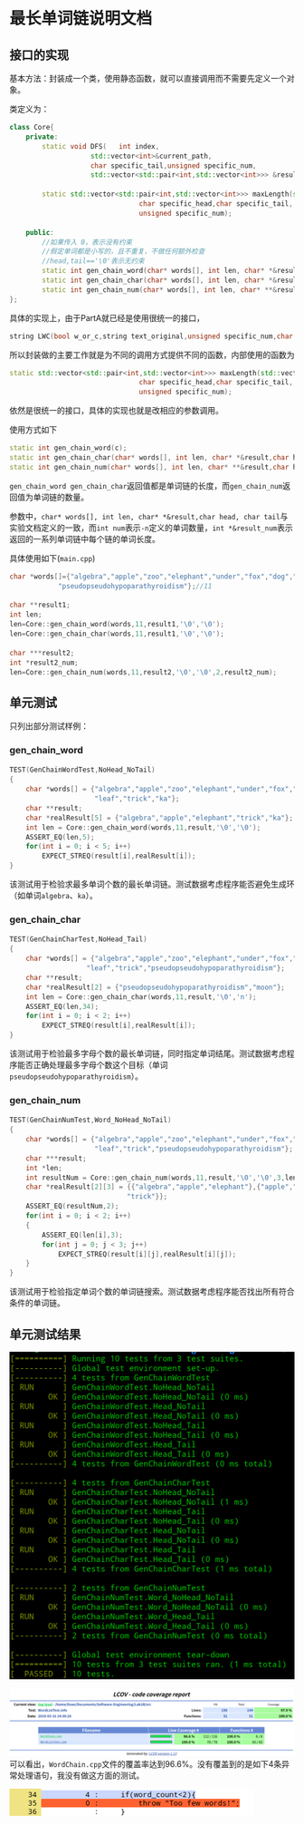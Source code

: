 # 最长单词链说明文档

## 接口的实现

基本方法：封装成一个类，使用静态函数，就可以直接调用而不需要先定义一个对象。

类定义为：

```cpp
class Core{
    private:
        static void DFS(   int index, 
                    std::vector<int>&current_path,
                    char specific_tail,unsigned specific_num,
                    std::vector<std::pair<int,std::vector<int>>> &result,int depth);

        static std::vector<std::pair<int,std::vector<int>>> maxLength(std::vector<std::string>text,std::map<std::string,int>word2id,bool w_or_c,
                                char specific_head,char specific_tail,
                                unsigned specific_num);

    public:
        //如果传入 0，表示没有约束
        //假定单词都是小写的，且不重复，不做任何额外检查
        //head,tail=='\0'表示无约束
        static int gen_chain_word(char* words[], int len, char* *&result,char head, char tail);
        static int gen_chain_char(char* words[], int len, char* *&result,char head, char tail);
        static int gen_chain_num(char* words[], int len, char* **&result,char head, char tail,int num,int *&result_num);
};
```

具体的实现上，由于PartA就已经是使用很统一的接口，

```cpp
string LWC(bool w_or_c,string text_original,unsigned specific_num,char specific_head,char specific_tail);
```

所以封装做的主要工作就是为不同的调用方式提供不同的函数，内部使用的函数为

```cpp
static std::vector<std::pair<int,std::vector<int>>> maxLength(std::vector<std::string>text,std::map<std::string,int>word2id,bool w_or_c,
                                char specific_head,char specific_tail,
                                unsigned specific_num);
```

依然是很统一的接口，具体的实现也就是改相应的参数调用。

使用方式如下

```cpp
static int gen_chain_word(c);
static int gen_chain_char(char* words[], int len, char* *&result,char head, char tail);
static int gen_chain_num(char* words[], int len, char* **&result,char head, char tail,int num,int *&result_num);
```

`gen_chain_word gen_chain_char`返回值都是单词链的长度，而`gen_chain_num`返回值为单词链的数量。

参数中，`char* words[], int len, char* *&result,char head, char tail`与实验文档定义的一致，而`int num`表示`-n`定义的单词数量，`int *&result_num`表示返回的一系列单词链中每个链的单词长度。

具体使用如下(`main.cpp`)

```cpp
char *words[]={"algebra","apple","zoo","elephant","under","fox","dog","moon","leaf","trick",
            "pseudopseudohypoparathyroidism"};//11

char **result1;
int len;
len=Core::gen_chain_word(words,11,result1,'\0','\0');
len=Core::gen_chain_char(words,11,result1,'\0','\0');

char ***result2;
int *result2_num;
len=Core::gen_chain_num(words,11,result2,'\0','\0',2,result2_num);
```

## 单元测试

只列出部分测试样例：

### gen_chain_word

```C++
TEST(GenChainWordTest,NoHead_NoTail)
{
    char *words[] = {"algebra","apple","zoo","elephant","under","fox","dog","moon",
                     "leaf","trick","ka"};
    char **result;
    char *realResult[5] = {"algebra","apple","elephant","trick","ka"};
    int len = Core::gen_chain_word(words,11,result,'\0','\0');
    ASSERT_EQ(len,5);
    for(int i = 0; i < 5; i++)
        EXPECT_STREQ(result[i],realResult[i]);
}
```

该测试用于检验求最多单词个数的最长单词链。测试数据考虑程序能否避免生成环（如单词`algebra`、`ka`）。

### gen_chain_char

```C++
TEST(GenChainCharTest,NoHead_Tail)
{
    char *words[] = {"algebra","apple","zoo","elephant","under","fox","dog","moon",
                   "leaf","trick","pseudopseudohypoparathyroidism"};
    char **result;
    char *realResult[2] = {"pseudopseudohypoparathyroidism","moon"};
    int len = Core::gen_chain_char(words,11,result,'\0','n');
    ASSERT_EQ(len,34);
    for(int i = 0; i < 2; i++)
        EXPECT_STREQ(result[i],realResult[i]);
}
```

该测试用于检验最多字母个数的最长单词链，同时指定单词结尾。测试数据考虑程序能否正确处理最多字母个数这个目标（单词`pseudopseudohypoparathyroidism`）。

### gen_chain_num

```C++
TEST(GenChainNumTest,Word_NoHead_NoTail)
{
    char *words[] = {"algebra","apple","zoo","elephant","under","fox","dog","moon",
                     "leaf","trick","pseudopseudohypoparathyroidism"};
    char ***result;
    int *len;
    int resultNum = Core::gen_chain_num(words,11,result,'\0','\0',3,len);
    char *realResult[2][3] = {{"algebra","apple","elephant"},{"apple","elephant",
                             "trick"}};
    ASSERT_EQ(resultNum,2);
    for(int i = 0; i < 2; i++)
    {
        ASSERT_EQ(len[i],3);
        for(int j = 0; j < 3; j++)
            EXPECT_STREQ(result[i][j],realResult[i][j]);
    }
}
```

该测试用于检验指定单词个数的单词链搜索。测试数据考虑程序能否找出所有符合条件的单词链。

## 单元测试结果

![](doc.assets/result.png)

![](doc.assets/coverage.png)可以看出，`WordChain.cpp`文件的覆盖率达到96.6%。没有覆盖到的是如下4条异常处理语句，我没有做这方面的测试。

![](doc.assets/uncovered.png)